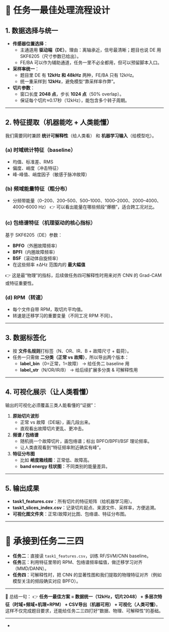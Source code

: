 # 🎯 任务一最佳处理流程设计

## 1. 数据选择与统一

- **传感器位置选择**：
  - 主通道用 **驱动端（DE）**。理由：离轴承近，信号最清晰；题目也说 DE 用 SKF6205（尺寸参数已给出）。
  - FE/BA 可以作为辅助通道，任务一里不必全都用，但可以预留脚本入口。
- **采样率统一**：
  - 题目里 DE 有 **12kHz 和 48kHz** 两种，FE/BA 只有 12kHz。
  - 统一重采样到 **12kHz**，避免模型“靠采样率作弊”。
- **切片参数**：
  - 窗口长度 **2048 点**，步长 **1024 点**（50% overlap）。
  - 保证每个切片≈0.17秒（12kHz），能包含多个转子周期。

------

## 2. 特征提取（机器能吃 + 人类能懂）

我们需要同时兼顾 **统计可解释性**（给人类看） 和 **机器学习输入**（给模型吃）。

### (a) 时域统计特征（baseline）

- 均值、标准差、RMS
- 偏度、峭度（冲击特征）
- 峰-峰值、峭度因子（敏感于脉冲故障）

### (b) 频域能量特征（粗分布）

- 分频带能量（0–200、200–500、500–1000、1000–2000、2000–4000、4000–6000 Hz）
   👉 可以看出能量在哪些频段“爆棚”，适合跨工况对比。

### (c) 包络谱特征（机理驱动的核心指标）

基于 SKF6205（DE）参数：

- **BPFO**（外圈故障频率）
- **BPFI**（内圈故障频率）
- **BSF**（滚动体自旋频率）
- 在这些频率 ±ΔHz 范围内的 **最大幅值**

👉 这是最“物理”的指标，后续做任务四可解释性时用来对齐 CNN 的 Grad-CAM 或特征重要性。

### (d) RPM（转速）

- 每个文件自带 RPM，取切片平均值。
- 转速是迁移学习的重要变量（不同工况 RPM 不同）。

------

## 3. 数据标签化

- 按 **文件名规则**打标签（N、OR、IR、B + 故障尺寸 + 载荷）。
- 任务一只需做 **二分类（正常 vs 故障）**，所以导出两个版本：
  - **label_bin**（0=正常，1=故障） → 给任务二 baseline 用
  - **label_str**（N/OR/IR/B） → 给后续扩展多分类 & 可解释性用

------

## 4. 可视化展示（让人类看懂）

输出的可视化必须覆盖三类人能看懂的“证据”：

1. **原始切片波形**
   - 正常 vs 故障（DE端），画几段出来。
   - 直观看出故障切片更乱、更冲击。
2. **频谱 / 包络谱**
   - 随机挑一个故障切片，画包络谱；标出 BPFO/BPFI/BSF 理论频率。
   - 让人类直观看到“特征频率附近确实有峰”。
3. **特征分布图**
   - 比如 **峭度箱线图**：正常低、故障高。
   - **band energy 柱状图**：不同类别的能量差异。

------

## 5. 输出成果

- **task1_features.csv**：所有切片的特征矩阵（给机器学习用）。
- **task1_slices_index.csv**：记录切片起点、来源文件、采样率，方便追溯。
- **可视化图文件夹**：正常/故障对比图、包络谱、特征分布图。

------

# 🚀 承接到任务二三四

- **任务二**：直接读 `task1_features.csv`，训练 RF/SVM/CNN baseline。
- **任务三**：利用特征里带的 RPM、包络谱频率幅值，做迁移学习对齐（MMD/DANN）。
- **任务四**：可解释性时，把 CNN 的显著性图和我们提取的物理特征对齐（例如模型关注的频段确实对应 BPFO）。

------

📌 总结一句：
 👉 **任务一最佳方案 = 数据统一（12kHz，切片2048） + 多层次特征（时域+频域+机理+RPM） + CSV导出（机器可用） + 可视化（人类可懂）**。
 这样不仅完成题目要求，还能给任务二三四打好“数据、物理、可解释性”的基础。

------

- 